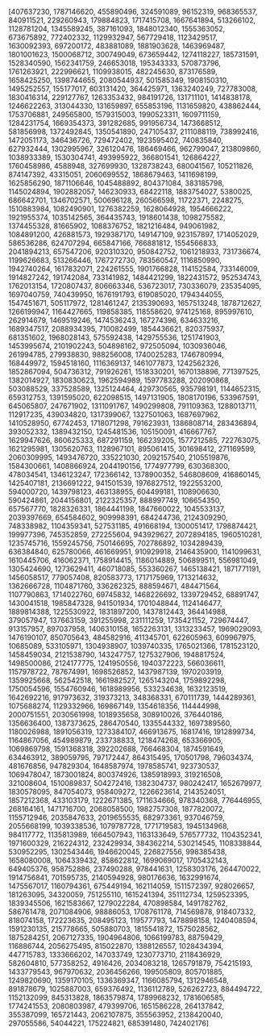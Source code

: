 [407637230, 1787146620, 455890496, 324591089, 96152319, 968365537, 840911521, 229260943, 179884823, 1717415708, 1667641894, 513266102, 1128781204, 1345589245, 387161093, 1848012340, 1555363052, 673675892, 772402332, 1129932947, 567729418, 1123429517, 1630092393, 697200172, 483881089, 1881903628, 1463969487, 1801001623, 1500068712, 300749049, 673659442, 1274118227, 185731591, 1528340590, 1562341759, 246653018, 195343333, 570873796, 1761263921, 222996621, 1109938015, 482245630, 873176589, 1658425250, 1398744655, 2080544937, 501585349, 1908150310, 1495252557, 155177017, 603131420, 364425971, 1363240249, 727783008, 1830416314, 229127767, 1263353432, 984191726, 131711101, 1414838178, 1246622263, 313044330, 131659897, 655853196, 1131659820, 438862444, 1753706881, 249565800, 1579315003, 1990523311, 1609711159, 1284231754, 1669354373, 391282685, 991956734, 1473668512, 581856998, 1372492845, 1350541890, 247105437, 2111088119, 738992416, 1472051173, 346436726, 729472402, 1923595402, 740835840, 627932444, 1302995967, 326120476, 186469466, 962799047, 213809860, 1038933389, 1530304741, 493995922, 366801541, 126864227, 1760458986, 4588948, 327699930, 1328738243, 680041567, 105211826, 874147392, 43315051, 2060699552, 1868679463, 1411698199, 1625856290, 1871106646, 1045488892, 804371084, 383185798, 1145024894, 1902882057, 146230933, 68422118, 1883754027, 5380025, 686642701, 1346702571, 500696128, 260566598, 11722371, 2248275, 1510883984, 1082490901, 1276382259, 1628064928, 1954666222, 1921955374, 1035142565, 364435743, 1918601438, 1098275582, 1374455328, 81665902, 1088376752, 1821216484, 949061982, 1084891200, 426881573, 1929387170, 149147109, 923157897, 1714052029, 586536286, 624707294, 665847166, 766881812, 1554566833, 2041894213, 657547206, 920310320, 950842752, 1061218933, 731736674, 1199626683, 513266446, 1767272730, 783560547, 1116850990, 1942740264, 1617832071, 224261555, 1901766828, 114152584, 733146009, 1914827242, 191742084, 733141982, 1484421299, 1822431572, 952534743, 1762013154, 1720807437, 806663346, 536723017, 730336079, 235354095, 1697040759, 740439950, 1676191793, 619085020, 1794344055, 1547451671, 505117972, 1281461247, 2135390693, 1657513248, 1878712627, 1266199947, 1164427665, 119858385, 118558620, 974125168, 895997610, 262914679, 1469519246, 1474536243, 167274396, 634633216, 1689347517, 2088934395, 710082499, 1854436621, 820375937, 681351602, 1968028143, 575592438, 1429755536, 1251741903, 1453995674, 2101902243, 504898162, 972505094, 1030936046, 261994785, 279938830, 988256008, 1740025283, 1746780994, 168449972, 1594518160, 1116369137, 1461077873, 1242562326, 1852867094, 504736312, 791926261, 1518330201, 1670138896, 771397525, 1382014927, 1830830623, 1962594989, 1597783288, 202090868, 503088529, 337528589, 1325124464, 429730565, 935798191, 1144652315, 659312753, 1391595020, 622098515, 1497131905, 1808170196, 533967591, 645065807, 247671902, 1311091767, 1490299808, 791109363, 1288013711, 112917235, 439034820, 1317399067, 1327501063, 1687697962, 1410528950, 67742453, 1718071298, 791623931, 1386808714, 283436894, 393052332, 1389432150, 1245481536, 105150091, 416667767, 1629947626, 860625333, 687291159, 166239205, 1577212585, 722763075, 1621295981, 1305620763, 1128967101, 895061415, 301698412, 271169599, 2060309995, 1493476720, 335221030, 2092157540, 2105519876, 1584300661, 1408866924, 2044190156, 1774977799, 630368300, 478034541, 1346123247, 172366142, 1378900352, 546808609, 416860145, 1425407181, 2136691222, 941501539, 1976827512, 1922553200, 594000720, 1439798123, 463138955, 604499181, 1108906630, 590424861, 2044156801, 2122325357, 888997749, 106654350, 657567770, 1828326331, 1864441198, 1847660022, 1045533137, 2039397669, 654584602, 909998391, 684244736, 2124309290, 748338982, 1104359341, 527531185, 491668194, 1300051417, 1798874421, 199977396, 745352859, 272255604, 943929627, 2072894185, 1960510281, 1235745716, 1559245756, 750146695, 702786892, 1034289439, 636384840, 625780066, 461669951, 910929918, 2146435900, 1141099631, 1610445706, 416062371, 1758914415, 1186014889, 506899511, 556981049, 1305424690, 1273629411, 460718085, 553360267, 1465138421, 1871771191, 1456058517, 779057408, 820583773, 1717175969, 1713214632, 1362666728, 1104871760, 336262325, 888594671, 484471564, 1107790863, 1714022760, 69745832, 1468226692, 1339729452, 68891747, 1430041518, 1985847328, 941501934, 1701048844, 1124146477, 1889814388, 1225530922, 1831897200, 1437812443, 364414988, 379057947, 137663159, 391255998, 231111259, 1735421152, 729674447, 913157957, 897037958, 1406310158, 1652263131, 1313233457, 1969029093, 1476190107, 850705643, 484582916, 411345701, 622605963, 609967975, 10685089, 533105971, 1304938907, 1039740335, 1765021366, 1781523120, 1458459034, 2121538790, 143247757, 1275327906, 1948817524, 1498500086, 2124177775, 1241950556, 1940372223, 566036611, 1157978722, 787674991, 1698526852, 1437987139, 1970203919, 1359925668, 562542518, 1661982527, 1265143204, 1759892298, 1750054596, 1554760946, 1618989956, 533234638, 1632123519, 1642692216, 917973632, 319373213, 348368331, 670111739, 1444289361, 1075688274, 1129332966, 169867149, 1354618356, 114444998, 2000751551, 2030561998, 1018935658, 308910026, 376440186, 1356636400, 1387373625, 286470540, 1335544332, 1697389560, 1180026988, 1891056319, 1273384107, 466913675, 16817416, 1912899734, 1164867056, 454989879, 233738833, 1218474268, 653366905, 1069869798, 1591368318, 392202688, 766468304, 1874591649, 634463912, 389059795, 797172447, 864315495, 170501798, 796034374, 481676856, 947829304, 1648587974, 1978585741, 923730537, 1069478047, 1873001824, 800374926, 1385918993, 319216508, 321008604, 1510089837, 504272416, 1382304737, 980242417, 1652679977, 1830578095, 847054073, 958409272, 1226623614, 2143524051, 1857212368, 433103179, 1222671385, 1711634666, 978340368, 776446955, 268164161, 1471716700, 2068058500, 1982757308, 1877820072, 1155712946, 2035847633, 2019655535, 682973361, 937046759, 2055668199, 1039338536, 1079787728, 1771719583, 1945134968, 984117772, 1135813989, 1664507943, 1163133649, 576577732, 1104352341, 1971600329, 216224312, 232429934, 384362214, 530214545, 1108338844, 530952295, 1302543446, 1946620045, 226827556, 998385438, 1658080008, 1064339432, 858622812, 1699069017, 1705432143, 649405376, 958752886, 237490288, 978441631, 1258303176, 264470022, 1914756841, 701595735, 2140594928, 980176636, 1632991674, 1475567017, 1160794361, 675449194, 162114059, 1511572397, 928026657, 181263095, 34320059, 751255110, 1615241394, 351112734, 1259523395, 1839345506, 1621583667, 1279022284, 470898584, 1491782762, 586761478, 2071084906, 98886053, 1708761178, 714569878, 918407332, 818074158, 172223635, 208495123, 119577793, 1478898158, 1240408594, 1591230135, 215778665, 505880703, 1815541872, 1575028562, 1875284251, 2067127335, 1904964806, 1066199783, 88759429, 116886744, 2056275495, 815022870, 1388126557, 1028434394, 447715783, 1333666202, 147033749, 1230773710, 2118436929, 582604810, 577358252, 4916426, 2034083218, 1265791879, 754215193, 1433779543, 967970632, 2036456266, 199505809, 805701885, 1249820690, 1359170105, 1336369347, 1166085794, 1312946548, 891878679, 1025887003, 659376492, 1136112789, 526262723, 884494722, 1152132099, 845313828, 1863579874, 1789968232, 1781606585, 1774241553, 2080803987, 479399706, 1651586228, 264137842, 355387099, 165721443, 2062107875, 355563952, 2138420040, 297055586, 54044221, 175224821, 685391480, 742402176]
